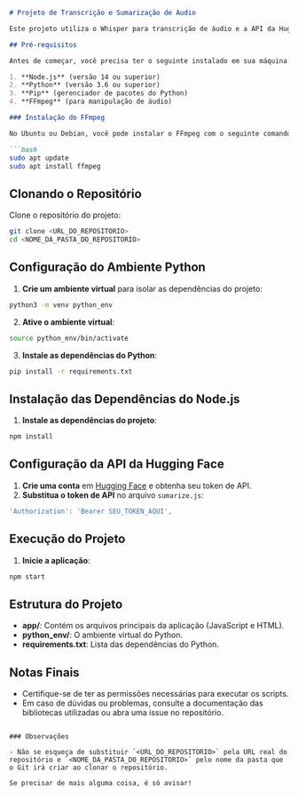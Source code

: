 ```markdown
# Projeto de Transcrição e Sumarização de Áudio

Este projeto utiliza o Whisper para transcrição de áudio e a API da Hugging Face para sumarização abstrativa e extrativa. Ele é desenvolvido com Electron para criar uma aplicação de desktop.

## Pré-requisitos

Antes de começar, você precisa ter o seguinte instalado em sua máquina:

1. **Node.js** (versão 14 ou superior)
2. **Python** (versão 3.6 ou superior)
3. **Pip** (gerenciador de pacotes do Python)
4. **FFmpeg** (para manipulação de áudio)

### Instalação do FFmpeg

No Ubuntu ou Debian, você pode instalar o FFmpeg com o seguinte comando:

```bash
sudo apt update
sudo apt install ffmpeg
```

## Clonando o Repositório

Clone o repositório do projeto:

```bash
git clone <URL_DO_REPOSITORIO>
cd <NOME_DA_PASTA_DO_REPOSITORIO>
```

## Configuração do Ambiente Python

1. **Crie um ambiente virtual** para isolar as dependências do projeto:

```bash
python3 -m venv python_env
```

2. **Ative o ambiente virtual**:

```bash
source python_env/bin/activate
```

3. **Instale as dependências do Python**:

```bash
pip install -r requirements.txt
```

## Instalação das Dependências do Node.js

1. **Instale as dependências do projeto**:

```bash
npm install
```

## Configuração da API da Hugging Face

1. **Crie uma conta** em [Hugging Face](https://huggingface.co/) e obtenha seu token de API.
2. **Substitua o token de API** no arquivo `sumarize.js`:

```javascript
'Authorization': 'Bearer SEU_TOKEN_AQUI',
```

## Execução do Projeto

1. **Inicie a aplicação**:

```bash
npm start
```

## Estrutura do Projeto

- **app/**: Contém os arquivos principais da aplicação (JavaScript e HTML).
- **python_env/**: O ambiente virtual do Python.
- **requirements.txt**: Lista das dependências do Python.

## Notas Finais

- Certifique-se de ter as permissões necessárias para executar os scripts.
- Em caso de dúvidas ou problemas, consulte a documentação das bibliotecas utilizadas ou abra uma issue no repositório.

```

### Observações

- Não se esqueça de substituir `<URL_DO_REPOSITORIO>` pela URL real do repositório e `<NOME_DA_PASTA_DO_REPOSITORIO>` pelo nome da pasta que o Git irá criar ao clonar o repositório.

Se precisar de mais alguma coisa, é só avisar!
